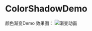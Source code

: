 # ColorShadowDemo
颜色渐变Demo
效果图：
![渐变动画](https://github.com/w1216220482/ColorShadowDemo/blob/master/color_shadow_gif.gif?raw=true)
